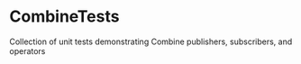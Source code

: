 # CombineTests

Collection of unit tests demonstrating Combine publishers, subscribers, and operators

